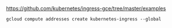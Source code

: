 https://github.com/kubernetes/ingress-gce/tree/master/examples

```
gcloud compute addresses create kubernetes-ingress --global
```

